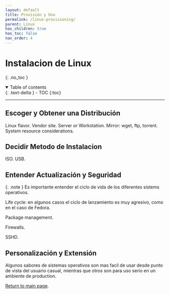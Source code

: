 ```yaml
---
layout: default
title: Provisión y Uso
permalink: /linux-provisioning/
parent: Linux
has_children: true
has_toc: false
nav_order: 4
---
```


# Instalacion de Linux
{: .no_toc }

<details open markdown="block">
  <summary>
    Table of contents
  </summary>
  {: .text-delta }
- TOC
{:toc}
</details>

---

## Escoger y Obtener una Distribución

Linux flavor.
Vendor site.
Server or Workstation.
Mirror: wget, ftp, torrent.
System resource considerations.

## Decidir Metodo de Instalacion

ISO.
USB.

## Entender Actualización y Seguridad

{: .note }
Es importante entender el ciclo de vida de los diferentes sistems operativos.

Life cycle: en algunos casos el ciclo de lanzamiento es muy agresivo, como en el caso de Fedora.

Package management.

Firewalls.

SSHD.

## Personalización y Extensión
 
Algunos sabores de sistemas operativos son mas facil de usar desde punto de vista del usuario casual, mientras que otros son para uso serio en un ambiente de production.



[Return to main page]({{site.baseurl}}/).